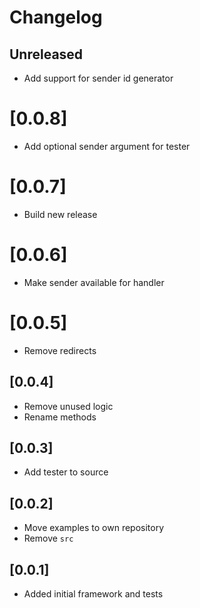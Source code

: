 # Changelog

## Unreleased

* Add support for sender id generator

# [0.0.8]

* Add optional sender argument for tester

# [0.0.7]

* Build new release

# [0.0.6]

* Make sender available for handler

# [0.0.5]

* Remove redirects

## [0.0.4]

* Remove unused logic
* Rename methods

## [0.0.3]

* Add tester to source

## [0.0.2]

* Move examples to own repository
* Remove `src`

## [0.0.1]

* Added initial framework and tests
